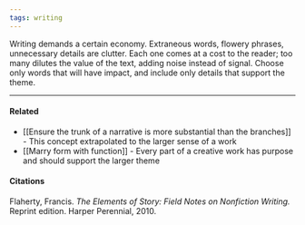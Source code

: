 ```yaml
---
tags: writing
---
```


Writing demands a certain economy. Extraneous words, flowery phrases, unnecessary details are clutter. Each one comes at a cost to the reader; too many dilutes the value of the text, adding noise instead of signal. Choose only words that will have impact, and include only details that support the theme.

---

#### Related

- [[Ensure the trunk of a narrative is more substantial than the branches]] - This concept extrapolated to the larger sense of a work
- [[Marry form with function]] - Every part of a creative work has purpose and should support the larger theme

#### Citations

Flaherty, Francis. _The Elements of Story: Field Notes on Nonfiction Writing._ Reprint edition. Harper Perennial, 2010.
